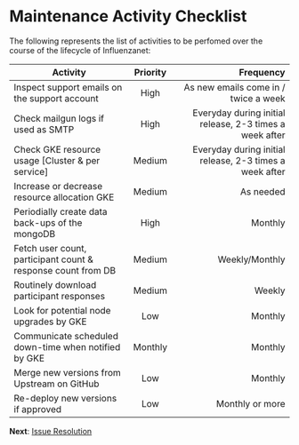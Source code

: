 # Maintenance Activity Checklist


The following represents the list of activities to be perfomed over the course of the lifecycle of Influenzanet:

| Activity      | Priority  | Frequency |
| -------------- | :----------------:| ----------------:|
| Inspect support emails on the support account | High | As new emails come in / twice a week |
| Check mailgun logs if used as SMTP | High | Everyday during initial release, 2-3 times a week after |
| Check GKE resource usage [Cluster & per service] | Medium | Everyday during initial release, 2-3 times a week after |
| Increase or decrease resource allocation GKE | Medium | As needed |
| Periodially create data back-ups of the mongoDB | High | Monthly |
| Fetch user count, participant count & response count from DB | Medium | Weekly/Monthly |
| Routinely download participant responses | Medium | Weekly |
| Look for potential node upgrades by GKE | Low | Monthly |
| Communicate scheduled down-time when notified by GKE | Monthly | Monthly |
| Merge new versions from Upstream on GitHub | Low | Monthly |
| Re-deploy new versions if approved | Low | Monthly or more |

**Next**: [Issue Resolution](../maintenance/2-issue-resolution.md)